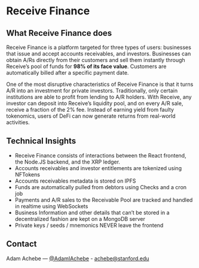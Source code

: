 # Receive Finance

## What Receive Finance does

Receive Finance is a platform targeted for three types of users: businesses that issue and accept accounts receivables, and investors. Businesses can obtain A/Rs directly from their customers and sell them instantly through Receive’s pool of funds for **98% of its face value**. Customers are automatically billed after a specific payment date.

One of the most disruptive characteristics of Receive Finance is that it turns A/R into an investment for private investors. Traditionally, only certain institutions are able to profit from lending to A/R holders. With Receive, any investor can deposit into Receive’s liquidity pool, and on every A/R sale, receive a fraction of the 2% fee. Instead of earning yield from faulty tokenomics, users of DeFi can now generate returns from real-world activities.

## Technical Insights

- Receive Finance consists of interactions between the React frontend, the Node.JS backend, and the XRP ledger.
- Accounts receivables and investor entitlements are tokenized using NFTokens
- Accounts receivables metadata is stored on IPFS
- Funds are automatically pulled from debtors using Checks and a cron job
- Payments and A/R sales to the Receivable Pool are tracked and handled in realtime using WebSockets
- Business Information and other details that can’t be stored in a decentralized fashion are kept on a MongoDB server
- Private keys / seeds / mnemonics NEVER leave the frontend

## Contact

Adam Achebe — [@AdamIAchebe](https://twitter.com/AdamIAchebe) - achebe@stanford.edu
